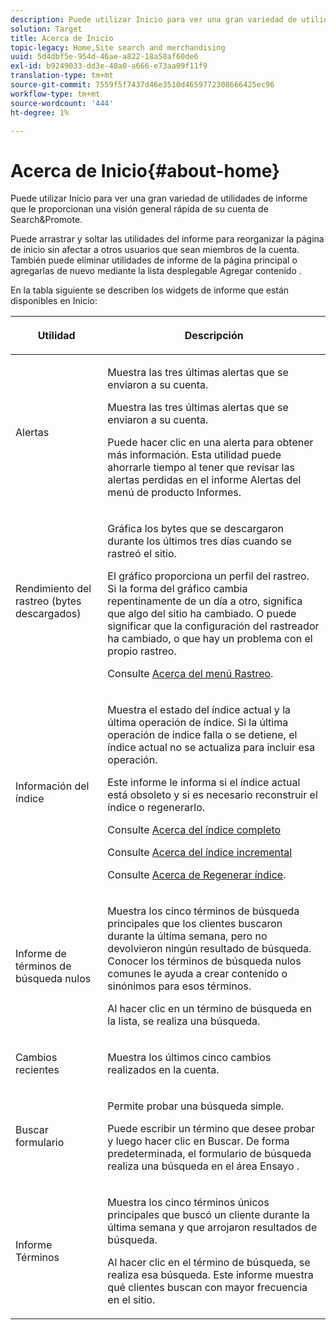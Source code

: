 ```yaml
---
description: Puede utilizar Inicio para ver una gran variedad de utilidades de informe que le proporcionan información general rápida sobre su cuenta de Search&Promote .
solution: Target
title: Acerca de Inicio
topic-legacy: Home,Site search and merchandising
uuid: 5d4dbf5e-954d-46ae-a822-18a58af60de6
exl-id: b9249033-dd3e-40a0-a666-e73aa09f11f9
translation-type: tm+mt
source-git-commit: 7559f5f7437d46e3510d4659772308666425ec96
workflow-type: tm+mt
source-wordcount: '444'
ht-degree: 1%

---
```


# Acerca de Inicio{#about-home}

Puede utilizar Inicio para ver una gran variedad de utilidades de informe que le proporcionan una visión general rápida de su cuenta de Search&amp;Promote.

Puede arrastrar y soltar las utilidades del informe para reorganizar la página de inicio sin afectar a otros usuarios que sean miembros de la cuenta. También puede eliminar utilidades de informe de la página principal o agregarlas de nuevo mediante la lista desplegable Agregar contenido .

En la tabla siguiente se describen los widgets de informe que están disponibles en Inicio:

<table> 
 <thead> 
  <tr> 
   <th colname="col1" class="entry"> <p>Utilidad </p> </th> 
   <th colname="col2" class="entry"> <p>Descripción </p> </th> 
  </tr>
 </thead>
 <tbody> 
  <tr> 
   <td colname="col1"> <p><span class="uicontrol">Alertas</span> </p> </td> 
   <td colname="col2"> <p> Muestra las tres últimas alertas que se enviaron a su cuenta. </p> <p>Muestra las tres últimas alertas que se enviaron a su cuenta. </p> <p>Puede hacer clic en una alerta para obtener más información. Esta utilidad puede ahorrarle tiempo al tener que revisar las alertas perdidas en el informe <span class="uicontrol"> Alertas</span> del menú de producto <span class="uicontrol"> Informes</span>. </p> </td> 
  </tr> 
  <tr> 
   <td colname="col1"> <p><span class="uicontrol">Rendimiento del rastreo (bytes descargados)</span> </p> </td> 
   <td colname="col2"> <p>Gráfica los bytes que se descargaron durante los últimos tres días cuando se rastreó el sitio. </p> <p>El gráfico proporciona un perfil del rastreo. Si la forma del gráfico cambia repentinamente de un día a otro, significa que algo del sitio ha cambiado. O puede significar que la configuración del rastreador ha cambiado, o que hay un problema con el propio rastreo. </p> <p>Consulte <a href="c-about-settings-menu/c-about-crawling-menu.md#concept_59307680C6724E93952ADE5044983AF6" format="dita" scope="local"> Acerca del menú Rastreo</a>. </p> </td> 
  </tr> 
  <tr> 
   <td colname="col1"> <p><span class="uicontrol">Información del índice</span> </p> </td> 
   <td colname="col2"> <p>Muestra el estado del índice actual y la última operación de índice. Si la última operación de índice falla o se detiene, el índice actual no se actualiza para incluir esa operación. </p> <p>Este informe le informa si el índice actual está obsoleto y si es necesario reconstruir el índice o regenerarlo. </p> <p>Consulte <a href="c-about-index-menu/c-about-full-index.md#concept_C69BD21863FD4856B49326F35DB570D3" format="dita" scope="local"> Acerca del índice completo</a> </p> <p>Consulte <a href="c-about-index-menu/c-about-incremental-index.md#concept_A7770F0552D14C47B3DDB65DB78FFFEE" format="dita" scope="local"> Acerca del índice incremental</a> </p> <p>Consulte <a href="c-about-index-menu/c-about-regenerate-index.md#concept_6CBE6B8D18EF47D293091CBA542245FA" format="dita" scope="local"> Acerca de Regenerar índice</a>. </p> </td> 
  </tr> 
  <tr> 
   <td colname="col1"> <p><span class="uicontrol">Informe de términos de búsqueda nulos</span> </p> </td> 
   <td colname="col2"> <p> Muestra los cinco términos de búsqueda principales que los clientes buscaron durante la última semana, pero no devolvieron ningún resultado de búsqueda. Conocer los términos de búsqueda nulos comunes le ayuda a crear contenido o sinónimos para esos términos. </p> <p>Al hacer clic en un término de búsqueda en la lista, se realiza una búsqueda. </p> </td> 
  </tr> 
  <tr> 
   <td colname="col1"> <p><span class="uicontrol">Cambios recientes</span> </p> </td> 
   <td colname="col2"> <p> Muestra los últimos cinco cambios realizados en la cuenta. </p> </td> 
  </tr> 
  <tr> 
   <td colname="col1"> <p><span class="uicontrol">Buscar formulario</span> </p> </td> 
   <td colname="col2"> <p>Permite probar una búsqueda simple. </p> <p> Puede escribir un término que desee probar y luego hacer clic en <span class="uicontrol"> Buscar</span>. De forma predeterminada, el formulario de búsqueda realiza una búsqueda en el área Ensayo . </p> </td> 
  </tr> 
  <tr> 
   <td colname="col1"> <p><span class="uicontrol">Informe Términos</span> </p> </td> 
   <td colname="col2"> <p>Muestra los cinco términos únicos principales que buscó un cliente durante la última semana y que arrojaron resultados de búsqueda. </p> <p> Al hacer clic en el término de búsqueda, se realiza esa búsqueda. Este informe muestra qué clientes buscan con mayor frecuencia en el sitio. </p> </td> 
  </tr> 
 </tbody> 
</table>

